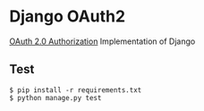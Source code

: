 # Django OAuth2

[OAuth 2.0 Authorization](http://tools.ietf.org/html/rfc6749) Implementation of Django

## Test

    $ pip install -r requirements.txt
    $ python manage.py test
